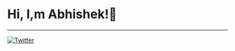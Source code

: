 <h1> Hi, I,m Abhishek!👋 </h1>
<hr>
<a href="#" target="_blank" rel="noopener noreferrer">
  <img src="https://img.shields.io/twitter/follow/@Abhishe91081609?style=social" alt="Twitter" />
</a>


